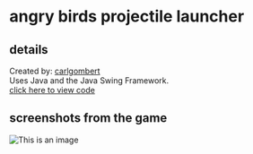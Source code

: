 # angry birds projectile launcher
## details  
Created by: [carlgombert](https://github.com/carlgombert)   
Uses Java and the Java Swing Framework.  
[click here to view code](https://github.com/carlgombert/angry-birds-projectile-launcher/tree/main/projectile_launcher/src/com/projectile_launcher/main)

## screenshots from the game
![This is an image](https://github.com/carlgombert/angry-birds-projectile-launcher/blob/main/SCREENSHOTS/screenshot1.png)
